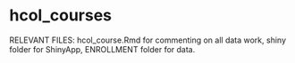 # hcol_courses

RELEVANT FILES: hcol_course.Rmd for commenting on all data work, shiny folder for ShinyApp, ENROLLMENT folder for data. 

